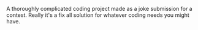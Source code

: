 A thoroughly complicated coding project made as a joke submission for a contest. Really it's a fix all solution for whatever coding needs you might have.
